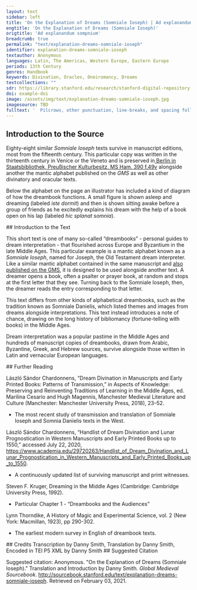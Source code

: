 ```yaml
---
layout: text
sidebar: left
title: 'On the Explanation of Dreams (Somniale Ioseph) | Ad explanandum sompnium'
engtitle: 'On the Explanation of Dreams (Somniale Ioseph)'
origtitle: 'Ad explanandum sompnium'
breadcrumb: true
permalink: "text/explanation-dreams-somniale-ioseph"
identifier: explanation-dreams-somniale-ioseph
textauthor: Anonymous
languages: Latin, The Americas, Western Europe, Eastern Europe
periods: 13th Century
genres: Handbook
keywords: Divination, Oracles, Oneiromancy, Dreams
textcollections: ""
sdr: https://library.stanford.edu/research/stanford-digital-repository 
doi: example-doi 
image: /assets/img/text/explanation-dreams-somniale-ioseph.jpg
imagesource: TBD 
fulltext: '  Pilcrows, other punctuation, line-breaks, and spacing follow the manuscript. ¶ In .A. significat adiutorium domini. ¶ An .A. signifies the help of the Lord. ¶ In .B. significat aliquod bonum. ¶ A .B. signifies something good. ¶ In .C. significat sanguinem. ¶ A .C. signifes blood. ¶ In .D. significat inimicum. ¶ A .D. signifies an enemy. ¶ In .E. significat noua uidere uel audire. ¶ An .E. signifies hearing or seeing strange things. ¶ In .F. significat malum prope esse. ¶ An .F. signifies that evil is near. ¶ In .G. significat gaudium. ¶ A .G. signifies delight. ¶ In .H. significat ad esse gaudium. ¶ An .H. signifies a coming delighted. ¶ In .I. significat alibi ire. ¶ An .I. signifies going somewhere. ¶ In .K. significat in eodem loco stare. ¶ A .K. signifies staying put. ¶ In .L. significat leticiam ed esse. ¶ An .L. signifies being happy. ¶ In .M. significat aliquod magnum. ¶ An .M. signifies something large. ¶ In .N. significat aloquod contrarium. ¶ An .N. signifies something conflicting. ¶ In .O. significat elemosinam facere. ¶ An .O. signifies giving alms. ¶ In .P. significat pietatem exercere. ¶ A .P. signifies working dutifully. ¶ In .Q. significat ad deum curere. ¶ A .Q. signifies attending to God. ¶ In .R. significat fossa mortis. ¶ An .R. signifies grave peril. ¶ In .S. significat salutem domini. ¶ An .S. signifies deliverance by the Lord. ¶ In .T. significat tristiciam ad esse. ¶ A .T. signifies being sad. ¶ In .V. Significat uenire adorare. ¶ A .V. signifies coming to worship. ¶ In .X. significat saluatorem ad esse. ¶ An .X. signifies the coming of the savior. ¶ In .Y. significat id adiuuare. ¶ A .Y. signifies His aid. As in divine aid. ¶ In .Ç. significat mortem adesse. ¶ A .Ç. Signifies a coming death. '
---
```

## Introduction to the Source 
<p>Eighty-eight similar <em>Somniale Ioseph</em> texts survive in manuscript editions, most from the fifteenth century. This particular copy was written in the thirteenth century in Venice or the Veneto and is preserved in<a href="https://digital.staatsbibliothek-berlin.de/werkansicht?PPN=PPN679690611&view=overview-toc&PHYSID=PHYS_0106&DMDID=DMDLOG_0006"> Berlin in Staatsbibliothek, Preußischer Kulturbesitz, MS Ham. 390 f.49v</a> alongside another the mantic alphabet published on the <em>GMS </em>as well as other divinatory and oracular texts.</p> <p>Below the alphabet on the page an illustrator has included a kind of diagram of how the dreambook functions. A small figure is shown asleep and dreaming (labeled <em>iste dormit</em>) and then is shown sitting awake before a group of friends as he excitedly explains his dream with the help of a book open on his lap (labeled <em>hic splanat somnia</em>).</p>
## Introduction to the Text 
<p dir="ltr" id="docs-internal-guid-33ca8981-7fff-1a21-0764-12f4073cef22">This short text is one of many so-called “dreambooks” - personal guides to dream interpretation - that flourished across Europe and Byzantium in the late Middle Ages. This particular example is a mantic alphabet known as a <em>Somniale Ioseph</em>, named for Joseph, the Old Testament dream interpreter. Like a similar mantic alphabet contained in the same manuscript and <a href="https://sourcebook.stanford.edu/text/explanation-divination-through-apostles">also published on the GMS</a>, it is designed to be used alongside another text. A dreamer opens a book, often a psalter or prayer book, at random and stops at the first letter that they see. Turning back to the Somniale Ioseph, then, the dreamer reads the entry corresponding to that letter.</p> <p dir="ltr">This text differs from other kinds of alphabetical dreambooks, such as the tradition known as Somniale Danielis, which listed themes and images from dreams alongside interpretations. This text instead introduces a note of chance, drawing on the long history of bibliomancy (fortune-telling with books) in the Middle Ages.</p> <p dir="ltr">Dream interpretation was a popular pastime in the Middle Ages and hundreds of manuscript copies of dreambooks, drawn from Arabic, Byzantine, Greek, and Hebrew sources, survive alongside those written in Latin and vernacular European languages.</p>
## Further Reading 
<p dir="ltr" id="docs-internal-guid-2374469c-7fff-5c9f-a442-bbbb1a7b9ddd">László Sándor Chardonnens, “Dream Divination in Manuscripts and Early Printed Books: Patterns of Transmission,” in Aspects of Knowledge: Preserving and Reinventing Traditions of Learning in the Middle Ages, ed. Marilina Cesario and Hugh Magennis, Manchester Medieval Literature and Culture (Manchester: Manchester University Press, 2018), 23–52.</p> <ul id="docs-internal-guid-803a6b04-7fff-a417-d5a7-e2ef567b0659"> <li dir="ltr"> <p dir="ltr" role="presentation">The most recent study of transmission and translation of Somniale Ioseph and Somnia Danielis texts in the West.</p> </li> </ul> <p dir="ltr">László Sándor Chardonnens, “Handlist of Dream Divination and Lunar Prognostication in Western Manuscripts and Early Printed Books up to 1550,” accessed July 22, 2020,<a href="https://www.academia.edu/29720263/Handlist_of_Dream_Divination_and_Lunar_Prognostication_in_Western_Manuscripts_and_Early_Printed_Books_up_to_1550"> https://www.academia.edu/29720263/Handlist_of_Dream_Divination_and_Lunar_Prognostication_in_Western_Manuscripts_and_Early_Printed_Books_up_to_1550</a>.</p> <ul id="docs-internal-guid-16da9079-7fff-0450-0056-ac10141868de"> <li dir="ltr"> <p dir="ltr" role="presentation">A continuously updated list of surviving manuscript and print witnesses.</p> </li> </ul> <p dir="ltr">Steven F. Kruger, Dreaming in the Middle Ages (Cambridge: Cambridge University Press, 1992).</p> <ul> <li dir="ltr"> <p dir="ltr" role="presentation">Particular Chapter 1 - “Dreambooks and the Audiences”</p> </li> </ul> <p>Lynn Thorndike, A History of Magic and Experimental Science, vol. 2 (New York: Macmillan, 1923), pp 290-302.</p> <ul> <li>The earliest modern survey in English of dreambook texts.</li> </ul>
## Credits
Transcription by Danny Smith, 
Translation by Danny Smith, 
Encoded in TEI P5 XML by Danny Smith
## Suggested Citation
<p>Suggested citation: Anonymous.  "On the Explanation of Dreams (Somniale Ioseph)." Translation and Introduction by Danny Smith. <em>Global Medieval Sourcebook</em>. <a href="http://sourcebook.stanford.edu/text/explanation-dreams-somniale-ioseph">http://sourcebook.stanford.edu/text/explanation-dreams-somniale-ioseph</a>. Retrieved on February 03, 2021.</p>